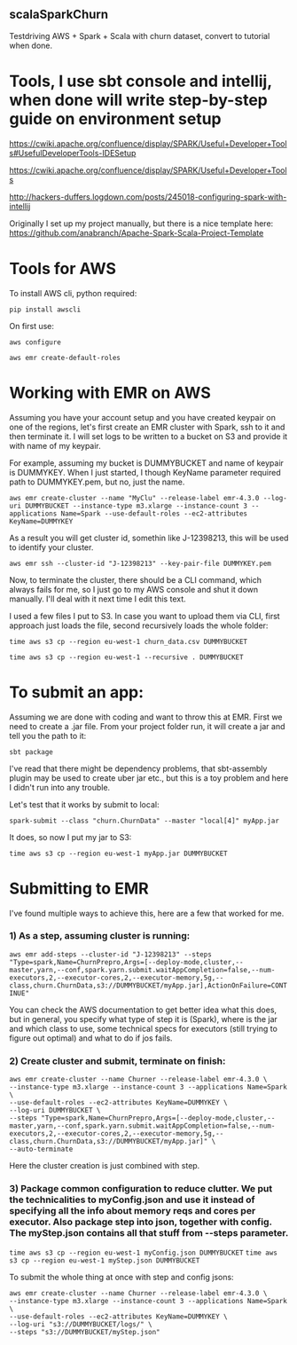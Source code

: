 ## scalaSparkChurn
Testdriving AWS + Spark + Scala with churn dataset, convert to tutorial when done.


# Tools, I use sbt console and intellij, when done will write step-by-step guide on environment setup

https://cwiki.apache.org/confluence/display/SPARK/Useful+Developer+Tools#UsefulDeveloperTools-IDESetup

https://cwiki.apache.org/confluence/display/SPARK/Useful+Developer+Tools

http://hackers-duffers.logdown.com/posts/245018-configuring-spark-with-intellij

Originally I set up my project manually, but there is a nice template here: https://github.com/anabranch/Apache-Spark-Scala-Project-Template

# Tools for AWS

To install AWS cli, python required:

`pip install awscli`

On first use:

`aws configure`

`aws emr create-default-roles`


# Working with EMR on AWS

Assuming you have your account setup and you have created keypair on one of the regions, let's first create an EMR cluster with Spark, ssh to it and then terminate it. I will set logs to be written to a bucket on S3 and provide it with name of my keypair.

For example, assuming my bucket is DUMMYBUCKET and name of keypair is DUMMYKEY. When I just started, I though KeyName parameter required path to DUMMYKEY.pem, but no, just the name.

`aws emr create-cluster --name "MyClu" --release-label emr-4.3.0 --log-uri DUMMYBUCKET --instance-type m3.xlarge --instance-count 3 --applications Name=Spark --use-default-roles --ec2-attributes KeyName=DUMMYKEY`

As a result you will get cluster id, somethin like J-12398213, this will be used to identify your cluster.

`aws emr ssh --cluster-id "J-12398213" --key-pair-file DUMMYKEY.pem`

Now, to terminate the cluster, there should be a CLI command, which always fails for me, so I just go to my AWS console and shut it down manually. I'll deal with it next time I edit this text.

I used a few files I put to S3. In case you want to upload them via CLI, first approach just loads the file, second recursively loads the whole folder:

`time aws s3 cp --region eu-west-1 churn_data.csv DUMMYBUCKET`

`time aws s3 cp --region eu-west-1 --recursive . DUMMYBUCKET`

# To submit an app:

Assuming we are done with coding and want to throw this at EMR. First we need to create a .jar file. From your project folder run, it will create a jar and tell you the path to it:

`sbt package`

I've read that there might be dependency problems, that sbt-assembly plugin may be used to create uber jar etc., but this is a toy problem and here I didn't run into any trouble. 

Let's test that it works by submit to local:

`spark-submit --class "churn.ChurnData" --master "local[4]" myApp.jar`

It does, so now I put my jar to S3:

`time aws s3 cp --region eu-west-1 myApp.jar DUMMYBUCKET`

# Submitting to EMR

I've found multiple ways to achieve this, here are a few that worked for me.

### 1) As a step, assuming cluster is running:

`aws emr add-steps --cluster-id "J-12398213" --steps "Type=spark,Name=ChurnPrepro,Args=[--deploy-mode,cluster,--master,yarn,--conf,spark.yarn.submit.waitAppCompletion=false,--num-executors,2,--executor-cores,2,--executor-memory,5g,--class,churn.ChurnData,s3://DUMMYBUCKET/myApp.jar],ActionOnFailure=CONTINUE"`

You can check the AWS documentation to get better idea what this does, but in general, you specify what type of step it is (Spark), where is the jar and which class to use, some technical specs for executors (still trying to figure out optimal) and what to do if jos fails.

### 2) Create cluster and submit, terminate on finish:

```
aws emr create-cluster --name Churner --release-label emr-4.3.0 \
--instance-type m3.xlarge --instance-count 3 --applications Name=Spark  \
--use-default-roles --ec2-attributes KeyName=DUMMYKEY \
--log-uri DUMMYBUCKET \
--steps "Type=spark,Name=ChurnPrepro,Args=[--deploy-mode,cluster,--master,yarn,--conf,spark.yarn.submit.waitAppCompletion=false,--num-executors,2,--executor-cores,2,--executor-memory,5g,--class,churn.ChurnData,s3://DUMMYBUCKET/myApp.jar]" \
--auto-terminate
```

Here the cluster creation is just combined with step.

### 3) Package common configuration to reduce clutter. We put the technicalities to myConfig.json and use it instead of specifying all the info about memory reqs and cores per executor. Also package step into json, together with config. The myStep.json contains all that stuff from --steps parameter.

`time aws s3 cp --region eu-west-1 myConfig.json DUMMYBUCKET`
`time aws s3 cp --region eu-west-1 myStep.json DUMMYBUCKET`

To submit the whole thing at once with step and config jsons:

```
aws emr create-cluster --name Churner --release-label emr-4.3.0 \
--instance-type m3.xlarge --instance-count 3 --applications Name=Spark \
--use-default-roles --ec2-attributes KeyName=DUMMYKEY \
--log-uri "s3://DUMMYBUCKET/logs/" \
--steps "s3://DUMMYBUCKET/myStep.json"
```



